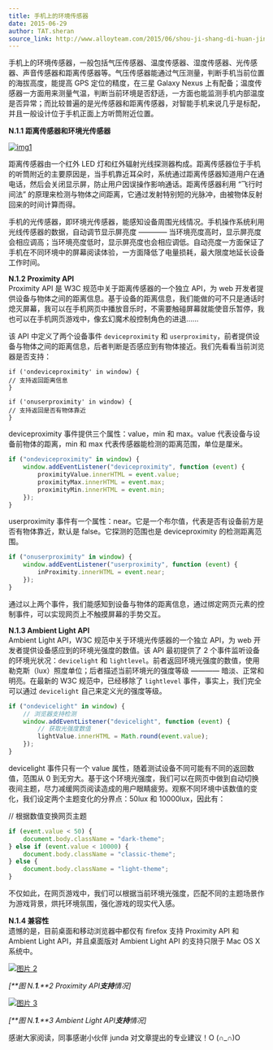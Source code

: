 ```yaml
---
title: 手机上的环境传感器
date: 2015-06-29
author: TAT.sheran
source_link: http://www.alloyteam.com/2015/06/shou-ji-shang-di-huan-jing-chuan-gan-qi/
---
```


手机上的环境传感器，一般包括气压传感器、温度传感器、湿度传感器、光传感器、声音传感器和距离传感器等。气压传感器能通过气压测量，判断手机当前位置的海拔高度，能提高 GPS 定位的精度，在三星 Galaxy Nexus 上有配备；温度传感器一方面用来测量气温，判断当前环境是否舒适，一方面也能监测手机内部温度是否异常；而比较普遍的是光传感器和距离传感器，对智能手机来说几乎是标配，并且一般设计位于手机正面上方听筒附近位置。

**N.1.1 距离传感器和环境光传感器**

[![img1](http://www.alloyteam.com/wp-content/uploads/2015/06/img1.jpg)](http://www.alloyteam.com/wp-content/uploads/2015/06/img1.jpg)

距离传感器由一个红外 LED 灯和红外辐射光线探测器构成。距离传感器位于手机的听筒附近的主要原因是，当手机靠近耳朵时，系统通过距离传感器知道用户在通电话，然后会关闭显示屏，防止用户因误操作影响通话。距离传感器利用 “飞行时间法” 的原理来检测与物体之间距离，它通过发射特别短的光脉冲，由被物体反射回来的时间计算而得。

手机的光传感器，即环境光传感器，能感知设备周围光线情况。手机操作系统利用光线传感器的数据，自动调节显示屏亮度 ———— 当环境亮度高时，显示屏亮度会相应调高；当环境亮度低时，显示屏亮度也会相应调低。自动亮度一方面保证了手机在不同环境中的屏幕阅读体验，一方面降低了电量损耗，最大限度地延长设备工作时间。

**N.1.2 Proximity API**  
Proximity API 是 W3C 规范中关于距离传感器的一个独立 API，为 web 开发者提供设备与物体之间的距离信息。基于设备的距离信息，我们能做的可不只是通话时熄灭屏幕，我可以在手机网页中播放音乐时，不需要触碰屏幕就能使音乐暂停，我也可以在手机网页游戏中，像玄幻魔术般控制角色的进退……

该 API 中定义了两个设备事件 `deviceproximity` 和 `userproximity`，前者提供设备与物体之间的距离信息，后者判断是否感应到有物体接近。我们先看看当前浏览器是否支持：

    if ('ondeviceproximity' in window) {
    // 支持返回距离信息
    }
     
    if ('onuserproximity' in window) {
    // 支持返回是否有物体靠近
    }

deviceproximity 事件提供三个属性：value，min 和 max。value 代表设备与设备前物体的距离，min 和 max 代表传感器能检测的距离范围，单位是厘米。

```javascript
if ("ondeviceproximity" in window) {
    window.addEventListener("deviceproximity", function (event) {
        proximityValue.innerHTML = event.value;
        proximityMax.innerHTML = event.max;
        proximityMin.innerHTML = event.min;
    });
}
```

userproximity 事件有一个属性：near。它是一个布尔值，代表是否有设备前方是否有物体靠近，默认是 false。它探测的范围也是 deviceproximity 的检测距离范围。

```javascript
if ("onuserproximity" in window) {
    window.addEventListener("userproximity", function (event) {
        inProximity.innerHTML = event.near;
    });
}
```

通过以上两个事件，我们能感知到设备与物体的距离信息，通过绑定网页元素的控制事件，可以实现网页上不触摸屏幕的手势交互。

**N.1.3 Ambient Light API**  
Ambient Light API，W3C 规范中关于环境光传感器的一个独立 API，为 web 开发者提供设备感应到的环境光强度的数值。该 API 最初提供了 2 个事件监听设备的环境光状况：`devicelight` 和 `lightlevel`。前者返回环境光强度的数值，使用勒克斯（lux）照度单位；后者描述当前环境光的强度等级 ———— 暗淡、正常和明亮。在最新的 W3C 规范中，已经移除了 `lightlevel` 事件，事实上，我们完全可以通过 `devicelight` 自己来定义光的强度等级。

```javascript
if ("ondevicelight" in window) {
    // 浏览器支持检测
    window.addEventListener("devicelight", function (event) {
        // 获取光强度数值
        lightValue.innerHTML = Math.round(event.value);
    });
}
```

devicelight 事件只有一个 value 属性，随着测试设备不同可能有不同的返回数值，范围从 0 到无穷大。基于这个环境光强度，我们可以在网页中做到自动切换夜间主题，尽力减缓网页阅读造成的用户眼睛疲劳。观察不同环境中该数值的变化，我们设定两个主题变化的分界点：50lux 和 10000lux，因此有：

// 根据数值变换网页主题

```javascript
if (event.value < 50) {
    document.body.className = "dark-theme";
} else if (event.value < 10000) {
    document.body.className = "classic-theme";
} else {
    document.body.className = "light-theme";
}
```

不仅如此，在网页游戏中，我们可以根据当前环境光强度，匹配不同的主题场景作为游戏背景，烘托环境氛围，强化游戏的现实代入感。

**N.1.4 兼容性**  
遗憾的是，目前桌面和移动浏览器中都仅有 firefox 支持 Proximity API 和 Ambient Light API，并且桌面版对 Ambient Light API 的支持只限于 Mac OS X 系统中。

[![图片 2](http://www.alloyteam.com/wp-content/uploads/2015/06/图片2.png)](http://www.alloyteam.com/wp-content/uploads/2015/06/图片2.png)

_\[**图 N.**1**.**2_ _Proximity API**支持**情况]_

[![图片 3](http://www.alloyteam.com/wp-content/uploads/2015/06/图片3.png)](http://www.alloyteam.com/wp-content/uploads/2015/06/图片3.png)

_\[**图 N.**1**.**3_ _Ambient Light API**支持**情况]_

感谢大家阅读，同事感谢小伙伴 junda 对文章提出的专业建议！O (∩\_∩)O